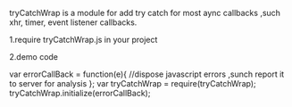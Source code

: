 tryCatchWrap is a module for add try catch for most aync callbacks ,such xhr, timer, event listener callbacks.

1.require tryCatchWrap.js in your project

2.demo code

  var errorCallBack = function(e){
    //dispose javascript errors ,sunch report it to server for analysis
  };
  var tryCatchWrap = require(tryCatchWrap);
  tryCatchWrap.initialize(errorCallBack);
